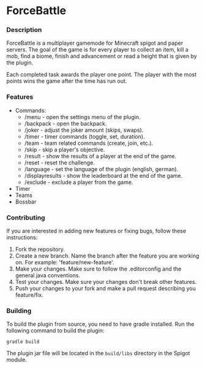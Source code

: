 # ForceBattle

### Description

ForceBattle is a multiplayer gamemode for Minecraft spigot and paper servers.
The goal of the game is for every player to collect an item, kill a mob, find
a biome, finish and advancement or read a height that is given by the plugin.

Each completed task awards the player one point. The player with the most points
wins the game after the time has run out.

### Features

- Commands:
    - /menu - open the settings menu of the plugin.
    - /backpack - open the backpack.
    - /joker - adjust the joker amount (skips, swaps).
    - /timer - timer commands (toggle, set, duration).
    - /team - team related commands (create, join, etc.).
    - /skip - skip a player's objective.
    - /result - show the results of a player at the end of the game.
    - /reset - reset the challenge.
    - /language - set the language of the plugin (english, german).
    - /displayresults - show the leaderboard at the end of the game.
    - /exclude - exclude a player from the game.
- Timer
- Teams
- Bossbar

### Contributing

If you are interested in adding new features or fixing bugs, follow these instructions:

1. Fork the repository.
2. Create a new branch. Name the branch after the feature you are working on. For example: 'feature/new-feature'.
3. Make your changes. Make sure to follow the .editorconfig and the general java conventions.
4. Test your changes. Make sure your changes don't break other features.
5. Push your changes to your fork and make a pull request describing you feature/fix.

### Building

To build the plugin from source, you need to have gradle installed. Run the following command to build the plugin:

```shell
gradle build
```

The plugin jar file will be located in the `build/libs` directory in the Spigot module.
